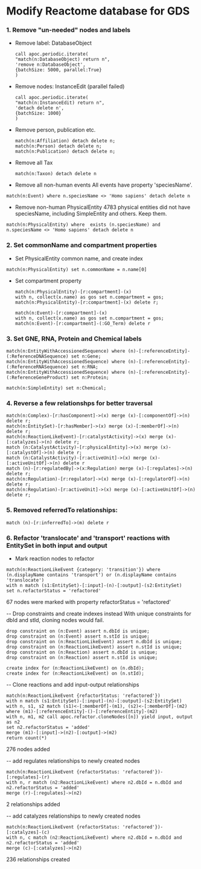 # Modify Reactome database for GDS

### 1. Remove "un-needed" nodes and labels
- Remove label: DatabaseObject
    ```
    call apoc.periodic.iterate(
    "match(n:DatabaseObject) return n", 
    'remove n:DatabaseObject', 
    {batchSize: 5000, parallel:True}
    )
    ```
- Remove nodes: InstanceEdit (parallel failed)
    ```
    call apoc.periodic.iterate(
    "match(n:InstanceEdit) return n", 
    'detach delete n', 
    {batchSize: 1000}
    )
    ```
- Remove person, publication etc.
    ```
    match(n:Affiliation) detach delete n;
    match(n:Person) detach delete n;
    match(n:Publication) detach delete n;
    ```
    
- Remove all Tax 
    ```
    match(n:Taxon) detach delete n
    ```
    
- Remove all non-human events 
All events have property 'speciesName'.  
```
match(n:Event) where n.speciesName <> 'Homo sapiens' detach delete n
```
    
- Remove non-human PhysicalEntity
4783 physical entities did not have speciesName, including SimpleEntity and others. Keep them. 
```
match(n:PhysicalEntity) where  exists (n.speciesName) and n.speciesName <> 'Homo sapiens' detach delete n
```

### 2. Set commonName and compartment properties
- Set PhysicalEntity common name, and create index
```
match(n:PhysicalEntity) set n.commonName = n.name[0]
```

- Set compartment property
    ```
    match(n:PhysicalEntity)-[r:compartment]-(x)  
    with n, collect(x.name) as gos set n.compartment = gos;
    match(n:PhysicalEntity)-[r:compartment]-(x) delete r;
    
    match(n:Event)-[r:compartment]-(x)  
    with n, collect(x.name) as gos set n.compartment = gos;
    match(n:Event)-[r:compartment]-(:GO_Term) delete r
    ```
  
### 3. Set GNE, RNA, Protein and Chemical labels
```
match(n:EntityWithAccessionedSequence) where (n)-[:referenceEntity]-(:ReferenceDNASequence) set n:Gene;
match(n:EntityWithAccessionedSequence) where (n)-[:referenceEntity]-(:ReferenceRNASequence) set n:RNA;
match(n:EntityWithAccessionedSequence) where (n)-[:referenceEntity]-(:ReferenceGeneProduct) set n:Protein;

match(n:SimpleEntity) set n:Chemical;
```

### 4. Reverse a few relationshps for better traversal
```
match(n:Complex)-[r:hasComponent]->(x) merge (x)-[:componentOf]->(n) delete r;
match(n:EntitySet)-[r:hasMember]->(x) merge (x)-[:memberOf]->(n) delete r;
match(n:ReactionLikeEvent)-[r:catalystActivity]->(x) merge (x)-[:catalyzes]->(n) delete r;
match (n:CatalystActivity)-[r:physicalEntity]->(x) merge (x)-[:catalystOf]->(n) delete r;
match (n:CatalystActivity)-[r:activeUnit]->(x) merge (x)-[:activeUnitOf]->(n) delete r
match (n)-[r:regulatedBy]->(x:Regulation) merge (x)-[:regulates]->(n) delete r;
match(n:Regulation)-[r:regulator]->(x) merge (x)-[:regulatorOf]->(n) delete r;
match(n:Regulation)-[r:activeUnit]->(x) merge (x)-[:activeUnitOf]->(n) delete r;
```

### 5. Removed referredTo relationships:
```
match (n)-[r:inferredTo]->(m) delete r
```

### 6. Refactor 'translocate' and 'transport' reactions with EntitySet in both input and output
- Mark reaction nodes to refactor
```
match(n:ReactionLikeEvent {category: 'transition'}) where (n.displayName contains 'transport') or (n.displayName contains 'translocate') 
with n match (s1:EntitySet)-[:input]-(n)-[:output]-(s2:EntitySet) 
set n.refactorStatus = 'refactored'
```
67 nodes were marked with property refactorStatus = 'refactored'

-- Drop constraints and create indexes instead
With unique constraints for dbId and stId, cloning nodes would fail.
```
drop constraint on (n:Event) assert n.dbId is unique;
drop constraint on (n:Event) assert n.stId is unique;
drop constraint on (n:ReactionLikeEvent) assert n.dbId is unique;
drop constraint on (n:ReactionLikeEvent) assert n.stId is unique;
drop constraint on (n:Reaction) assert n.dbId is unique;
drop constraint on (n:Reaction) assert n.stId is unique;

create index for (n:ReactionLikeEvent) on (n.dbId);
create index for (n:ReactionLikeEvent) on (n.stId);
````

-- Clone reactions and add input-output relationships
```
match(n:ReactionLikeEvent {refactorStatus: 'refactored'}) 
with n match (s1:EntitySet)-[:input]-(n)-[:output]-(s2:EntitySet) 
with n, s1, s2 match (s1)<-[:memberOf]-(m1), (s2)<-[:memberOf]-(m2) 
where (m1)-[:referenceEntity]-()-[:referenceEntity]-(m2)
with n, m1, m2 call apoc.refactor.cloneNodes([n]) yield input, output as n2
set n2.refactorStatus = 'added'
merge (m1)-[:input]->(n2)-[:output]->(m2)
return count(*)
```
276 nodes added

-- add regulates relationships to newly created nodes
```
match(n:ReactionLikeEvent {refactorStatus: 'refactored'})-[:regulates]-(r) 
with n, r match (n2:ReactionLikeEvent) where n2.dbId = n.dbId and n2.refactorStatus = 'added'
merge (r)-[:regulates]->(n2)
```
2 relationships added

-- add catalyzes relationships to newly created nodes
```
match(n:ReactionLikeEvent {refactorStatus: 'refactored'})-[:catalyzes]-(c) 
with n, c match (n2:ReactionLikeEvent) where n2.dbId = n.dbId and n2.refactorStatus = 'added'
merge (c)-[:catalyzes]->(n2)
```
236 relationships created

